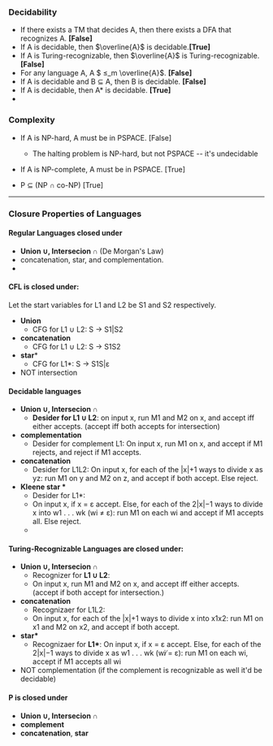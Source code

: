 

### Decidability 
- If there exists a TM that decides A, then there exists a DFA that recognizes A. **[False]**
- If A is decidable, then $\overline{A}$ is decidable.**[True]**
- If A is Turing-recognizable, then $\overline{A}$ is Turing-recognizable. **[False]**
- For any language A, A $ ≤_m \overline{A}$. **[False]**
- If A is decidable and B ⊆ A, then B is decidable. **[False]**
- If A is decidable, then A* is decidable. **[True]**
- 

### Complexity



- If A is NP-hard, A must be in PSPACE. [False]
  - The halting problem is NP-hard, but not PSPACE -- it's undecidable 
- If A is NP-complete, A must be in PSPACE. [True]

- P ⊆ (NP ∩ co-NP) [True]










---

### Closure Properties of Languages

#### Regular Languages closed under
- **Union ∪, Intersecion ∩** (De Morgan's Law)
- concatenation, star, and complementation.
-  

#### CFL is closed under:
Let the start variables for L1 and L2 be S1 and S2 respectively. 
- **Union**
  - CFG for L1 ∪ L2: S → S1|S2
- **concatenation** 
  - CFG for L1 ∪ L2: S → S1S2
- **star***
  - CFG for L1*: S → S1S|ε
- NOT intersection 

#### Decidable languages
- **Union ∪, Intersecion ∩**
  - **Desider for L1 ∪ L2**: on input x, run M1 and M2 on x, and accept iff either accepts. (accept iff both accepts for intersection)
- **complementation**
  - Desider for complement L1: On input x, run M1 on x, and accept if M1 rejects, and reject if M1 accepts.
- **concatenation**
  - Desider for L1L2: On input x, for each of the |x|+1 ways to divide x as yz: run M1 on y and M2 on z, and accept if both accept. Else reject.
- **Kleene star \***
  - Desider for L1*: 
  - On input x, if x = ε accept. Else, for each of the 2|x|−1 ways to divide x into w1 . . . wk (wi ≠ ε): run M1 on each wi and accept if M1 accepts all. Else reject.
  - 

#### Turing-Recognizable Languages are closed under:
- **Union ∪, Intersecion ∩**
  - Recognizer for **L1 ∪ L2**: 
  - On input x, run M1 and M2 on x, and accept iff either accepts. (accept if both accept for intersection.)
- **concatenation** 
  - Recognizaer for L1L2:
  - On input x, for each of the |x|+1 ways to divide x into x1x2: run M1 on x1 and M2 on x2, and accept if both accept.
- **star\***
  - Recognizaer for **L1\***: On input x, if x = ε accept. Else, for each of the 2|x|−1 ways to divide x as w1 . . . wk (wi ̸= ε): run M1 on each wi, accept if M1 accepts all wi
- NOT complementation (if the complement is recognizable as well it'd be decidable)

#### P is closed under
- **Union ∪, Intersecion ∩**
- **complement**
- **concatenation**, **star**

